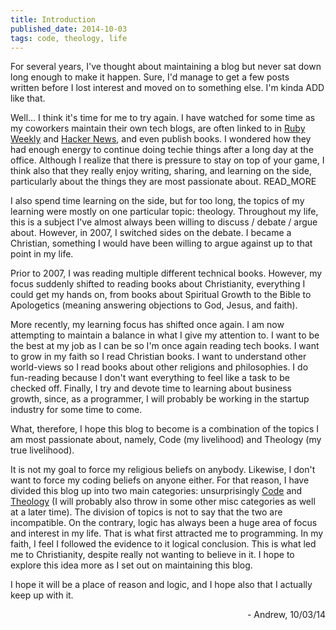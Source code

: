 ```yaml
---
title: Introduction
published_date: 2014-10-03
tags: code, theology, life
---
```


For several years, I've thought about maintaining a blog but never sat down long enough to make it happen. Sure, I'd manage to get a few posts written before I lost interest and moved on to something else. I'm kinda ADD like that.

Well... I think it's time for me to try again. I have watched for some time as my coworkers maintain their own tech blogs, are often linked to in <a href="http://rubyweekly.com/" target="_blank">Ruby Weekly</a> and <a href="https://news.ycombinator.com/" target="_blank">Hacker News</a>, and even publish books. I wondered how they had enough energy to continue doing techie things after a long day at the office. Although I realize that there is pressure to stay on top of your game, I think also that they really enjoy writing, sharing, and learning on the side, particularly about the things they are most passionate about. READ_MORE

I also spend time learning on the side, but for too long, the topics of my learning were mostly on one particular topic: theology. Throughout my life, this is a subject I've almost always been willing to discuss / debate / argue about. However, in 2007, I switched sides on the debate. I became a Christian, something I would have been willing to argue against up to that point in my life.

Prior to 2007, I was reading multiple different technical books. However, my focus suddenly shifted to reading books about Christianity, everything I could get my hands on, from books about Spiritual Growth to the Bible to Apologetics (meaning answering objections to God, Jesus, and faith).

More recently, my learning focus has shifted once again. I am now attempting to maintain a balance in what I give my attention to. I want to be the best at my job as I can be so I'm once again reading tech books. I want to grow in my faith so I read Christian books. I want to understand other world-views so I read books about other religions and philosophies. I do fun-reading because I don't want everything to feel like a task to be checked off. Finally, I try and devote time to learning about business growth, since, as a programmer, I will probably be working in the startup industry for some time to come.

What, therefore, I hope this blog to become is a combination of the topics I am most passionate about, namely, Code (my livelihood) and Theology (my true livelihood).

It is not my goal to force my religious beliefs on anybody. Likewise, I don't want to force my coding beliefs on anyone either. For that reason, I have divided this blog up into two main categories: unsurprisingly <a href="http://codeandtheology.com/category/code/">Code</a> and <a href="http://codeandtheology.com/category/theology/">Theology</a> (I will probably also throw in some other misc categories as well at a later time). The division of topics is not to say that the two are incompatible. On the contrary, logic has always been a huge area of focus and interest in my life. That is what first attracted me to programming. In my faith, I feel I followed the evidence to it logical conclusion. This is what led me to Christianity, despite really not wanting to believe in it. I hope to explore this idea more as I set out on maintaining this blog.

I hope it will be a place of reason and logic, and I hope also that I actually keep up with it.
<p style="text-align: right;">- Andrew, 10/03/14</p>